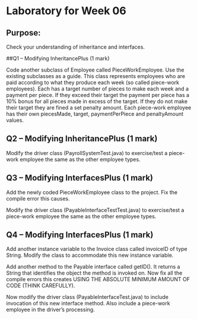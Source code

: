# Laboratory for Week 06

## Purpose:

Check your understanding of inheritance and interfaces.

##Q1 – Modifying InheritancePlus (1 mark)

Code another subclass of Employee called PieceWorkEmployee. Use the existing subclasses as a guide. This class represents employees who are paid according to what they produce each week (so called piece-work employees). Each has a target number of pieces to make each week and a payment per piece. If they exceed their target the payment per piece has a 10% bonus for all pieces made in excess of the target. If they do not make their target they are fined a set penalty amount. Each piece-work employee has their own piecesMade, target, paymentPerPiece and penaltyAmount values.

## Q2 – Modifying InheritancePlus (1 mark)

Modify the driver class (PayrollSystemTest.java) to exercise/test a piece-work employee the same as the other employee types.

## Q3 – Modifying InterfacesPlus (1 mark)

Add the newly coded PieceWorkEmployee class to the project. Fix the compile error this causes.

Modify the driver class (PayableInterfaceTestTest.java) to exercise/test a piece-work employee the same as the other employee types.

## Q4 – Modifying InterfacesPlus (1 mark)

Add another instance variable to the Invoice class called invoiceID of type String. Modify the class to accommodate this new instance variable.

Add another method to the Payable interface called getID(). It returns a String that identifies the object the method is invoked on. Now fix all the compile errors this creates USING THE ABSOLUTE MINIMUM AMOUNT OF CODE (THINK CAREFULLY).

Now modify the driver class (PayableInterfaceTest.java) to include invocation of this new interface method. Also include a piece-work employee in the driver’s processing.

